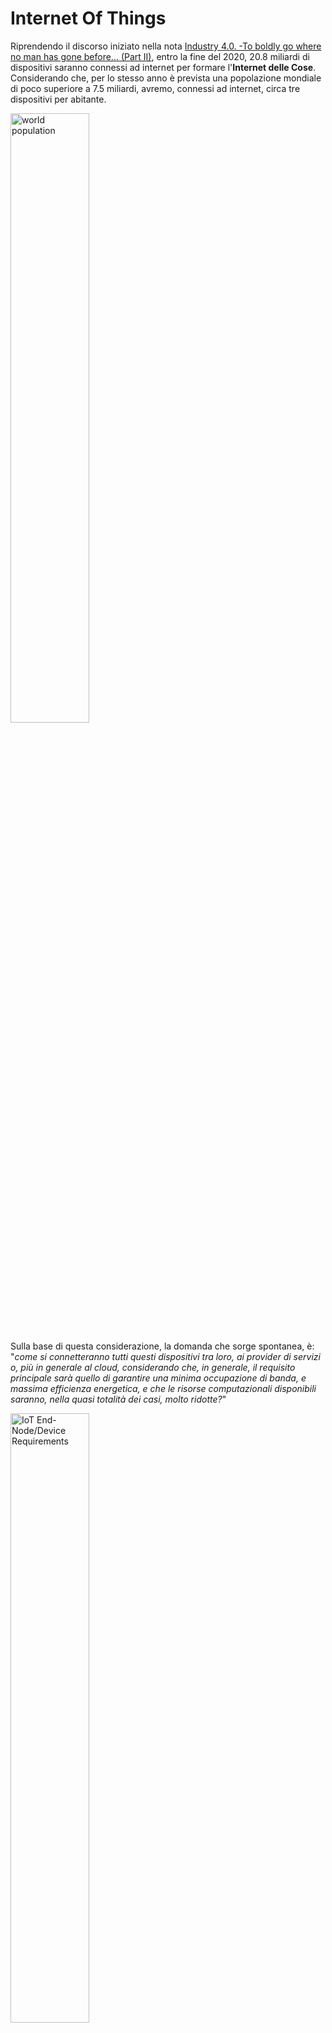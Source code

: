 # Internet Of Things #
  
Riprendendo il discorso iniziato nella nota [Industry 4.0. -To boldly go where no man has gone before... (Part II)](https://maurizioattanasi.blogspot.it/2016/09/industry-40-to-boldly-go-where-no-man_6.html), entro la fine del 2020, 20.8 miliardi di dispositivi saranno connessi ad internet per formare l'**Internet delle Cose**. Considerando che, per lo stesso anno è prevista una popolazione mondiale di poco superiore a 7.5 miliardi, avremo, connessi ad internet, circa tre dispositivi per abitante.  

<img src="https://github.com/alien70/InterntOfThings/blob/master/images/worldpop.png?raw=true" width="50%" alt="world population">

Sulla base di questa considerazione, la domanda che sorge spontanea, è: "*come si connetteranno tutti questi dispositivi tra loro, ai provider di servizi o, più in generale al cloud, considerando che, in generale, il requisito principale sarà quello di garantire una minima occupazione di banda, e massima efficienza energetica, e che le risorse computazionali disponibili saranno, nella quasi totalità dei casi, molto ridotte?*"

<img src="https://github.com/alien70/InterntOfThings/blob/master/images/0915_SiLabs_Table2.gif?raw=true" width="50%" alt="IoT End-Node/Device Requirements">  

*fonte [Electronic Design](http://electronicdesign.com/)*  

Tra i diversi protocolli che soddisfano le specifiche definite nella tabella di sopra, citiamo quelli maggiormente in uso per l'implemetazione della comunicazione **M2M**:
* **MQTT**;
* **CoAP**;
* **AMQP** 